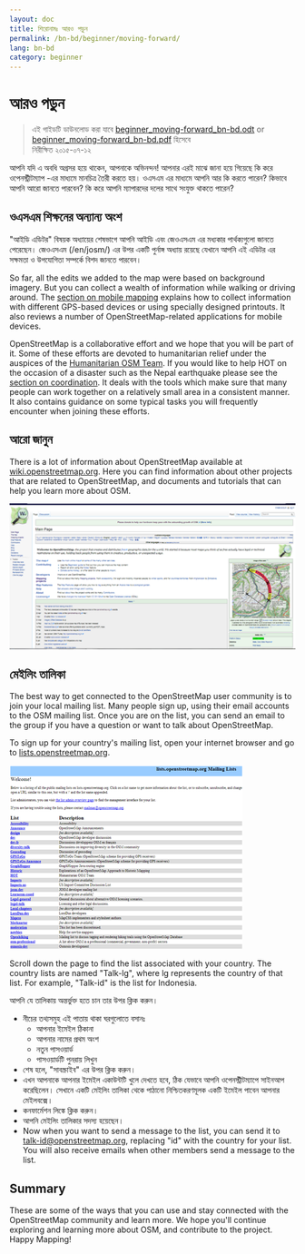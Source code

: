 ```yaml
---
layout: doc
title: শিরোনামঃ আরও পড়ুন
permalink: /bn-bd/beginner/moving-forward/
lang: bn-bd
category: beginner
---
```


আরও পড়ুন
===============

>এই গাইডটি ডাউনলোড করা যাবে [beginner_moving-forward_bn-bd.odt](/files/beginner_moving-forward_bn-bd.odt) or [beginner_moving-forward_bn-bd.pdf](/files/beginner_moving-forward_bn-bd.pdf) হিসেবে  
>নিরীক্ষিত ২০১৫-০৭-১২  

আপনি যদি এ অবধি অগ্রসর হয়ে থাকেন, আপনাকে অভিনন্দন! আপনার এরই মাঝে জানা হয়ে গিয়েছে কি করে ওপেনস্ট্রীটম্যাপ -এর মাধ্যমে মানচিত্র তৈরী করতে হয়। ওএসএম এর মাধ্যমে আপনি আর কি করতে পারেন? কিভাবে আপনি আরো জানতে পারবেন? কি করে আপনি ম্যাপারদের দলের সাথে সংযুক্ত থাকতে পারেন?  

ওএসএম শিক্ষনের অন্যান্য অংশ
-----------------------------

"আইডি এডিটর" বিষয়ক অধ্যায়ের শেষভাগে আপনি আইডি এবং জেওএসএম এর মধ্যকার পার্থক্যগুলো জানতে পেরেছেন। জেওএসএম (/en/josm/) এর উপর একটি পুর্নাঙ্গ অধ্যায় রয়েছে যেখানে আপনি এই এডিটর এর সক্ষমতা ও উপযোগিতা সম্পর্কে বিশদ জানতে পারবেন।   

So far, all the edits we added to the map were based on background imagery. But you can collect a wealth of information while walking or driving around. The [section on mobile mapping](/en/mobile-mapping/) explains how to collect information with different GPS-based devices or using specially designed printouts. It also reviews a number of OpenStreetMap-related applications for mobile devices.  

OpenStreetMap is a collaborative effort and we hope that you will be part of it. Some of these efforts are devoted to humanitarian relief under the auspices of the [Humanitarian OSM Team](http://hotosm.org). If you would like to help HOT on the occasion of a disaster such as the Nepal earthquake please see the [section on coordination](/en/coordination/). It deals with the tools which make sure that many people can work together on a relatively small area in a consistent manner. It also contains guidance on some typical tasks you will frequently encounter when joining these efforts.  


আরো জানুন
----------

There is a lot of information about OpenStreetMap available at [wiki.openstreetmap.org](http://wiki.openstreetmap.org/). Here you can find information about other projects that are related to OpenStreetMap, and documents and tutorials that can help you learn more about OSM.  

![Wiki][]

<!-- also more info on this site once it is prepared -->

মেইলিং তালিকা
------------

The best way to get connected to the OpenStreetMap user community is to join your local mailing list. Many people sign up, using their email accounts to the OSM mailing list. Once you are on the list, you can send an email to the group if you have a question or want to talk about OpenStreetMap.  

To sign up for your country's mailing list, open your internet browser and go to [lists.openstreetmap.org](http://lists.openstreetmap.org/).  

![Mailing list][]

Scroll down the page to find the list associated with your country. The country lists are named "Talk-lg", where lg represents the country of that list. For example, "Talk-id" is the list for Indonesia.  

আপনি যে তালিকায় অন্তর্ভুক্ত হতে চান তার উপর ক্লিক করুন।  
- নীচের তথ্যসমুহ এই পাতায় থাকা ঘরগুলোতে বসানঃ  
    + আপনার ইমেইল ঠিকানা   
    + আপনার নামের প্রথম অংশ  
    + নতুন পাসওয়ার্ড  
    + পাসওয়ার্ডটি পুনরায় লিখুন  
- শেষ হলে, "সাবস্ক্রাইব" এর উপর ক্লিক করুন।
- এখন আপনাকে আপনার ইমেইল একাউন্টটি  খুলে দেখতে হবে, ঠিক যেভাবে আপনি ওপেনস্ট্রীটম্যাপে সাইনআপ করেছিলেন। সেখানে একটি মেইলিং তালিকা থেকে পাঠানো নিশ্চিতকরণমূলক একটি ইমেইল পাবেন আপনার মেইলবক্সে।  
- কনফার্মেশন লিঙ্কে ক্লিক করুন।  
- আপনি মেইলিং তালিকার সদস্য হয়েছেন।  
- Now when you want to send a message to the list, you can send it to [talk-id@openstreetmap.org](mailto:talk-id@openstreetmap.org), replacing "id" with the country for your list. You will also receive emails when other members send a message to the list.  

<!-- maybe expand and put this back later
MapOSMatic
----------

One such project is called MapOSMatic, which you can access through your
internet browser at [maposmatic.org](http://www.maposmatic.org/). This
is a simple tool for printing a map of any area you choose. It will
automatically create the map, along with a grid over the map, and an
index of locations that are included in the area.

![MapOSMatic][]
-->


Summary
-------

These are some of the ways that you can use and stay connected with the OpenStreetMap community and learn more. We hope you'll continue exploring and learning more about OSM, and contribute to the project. Happy Mapping!


[MapOSMatic]: /images/beginner/maposmatic-homepage.png
[Wiki]: /images/beginner/osm-wiki.png
[Mailing list]: /images/beginner/osm-mailing-lists.png